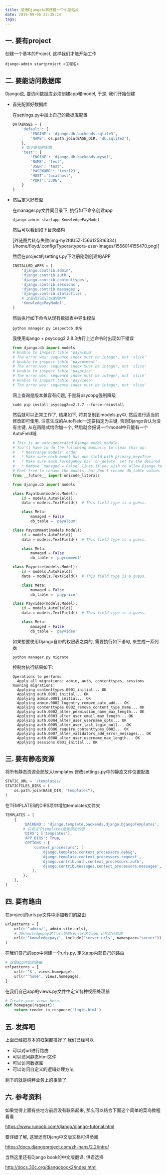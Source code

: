 ```yaml
---
title: 使用Django从零搭建一个小型站点
date: 2019-09-06 22:35:24
tags:
---
```

## 一. 要有project

创建一个基本的Project, 这样我们才能开始工作

```shell
django-admin startproject <工程名>
```
<!-- more -->
## 二. 要能访问数据库

Django说, 要访问数据库必须创建app和model, 于是, 我们开始创建

- 首先配置好数据库

  在settings.py中加上自己的数据库配置

  ```python
  DATABASES = {   
      'default': {        
          'ENGINE': 'django.db.backends.sqlite3',       
          'NAME': os.path.join(BASE_DIR, 'db.sqlite3'),    
      },   
      # 如下是我的配置
      'test': {      
          'ENGINE': 'django.db.backends.mysql',      
          'NAME': 'test',      
          'USER': 'test',        
          'PASSWORD': 'test123',     
          'HOST':'localhost',      
          'PORT':'3306',   
      }
  }
  ```

- 然后定义好模型

  在manager.py文件同目录下, 执行如下命令创建app

  ```shell
  django-admin startapp KnowledgePayModel
  ```

  然后可以看到如下目录结构

  [外链图片转存失败(img-hy2fdU5Z-1566125816334)(/home/floyd/.config/Typora/typora-user-images/1566014155470.png)]

  然后在project的settings.py下注册刚刚创建的APP

  ```python
  INSTALLED_APPS = [
      'django.contrib.admin',
      'django.contrib.auth',
      'django.contrib.contenttypes',
      'django.contrib.sessions',
      'django.contrib.messages',
      'django.contrib.staticfiles',
      # 这是我们自己创建的APP
      'KnowledgePayModel',
  ]
  ```

  然后执行如下命令从现有数据表中导出模型

  ```shell
  python manager.py inspectdb 表名
  ```

  我使用django + psycopg2 2.8.3执行上述命令时出现如下错误

  ```python
  from django.db import models
  # Unable to inspect table 'payalbum'
  # The error was: sequence index must be integer, not 'slice'
  # Unable to inspect table 'paycomment'
  # The error was: sequence index must be integer, not 'slice'
  # Unable to inspect table 'payprice'
  # The error was: sequence index must be integer, not 'slice'
  # Unable to inspect table 'payvideo'
  # The error was: sequence index must be integer, not 'slice'
  ```

  网上查询是版本兼容有问题, 于是将psycopg强制降级

  ```shell
  sudo pip install psycopg2==2.7.7 --force-reinstall
  ```

  然后就可以正常工作了, 结果如下, 将其复制到models.py中, 然后进行适当的修改即可使用. 注意生成的AutoField一定要指定为主键, 否则Django会认为没有主键, 从在再隐式给你加一个, 然后就会报说一个model中只能有一个AutoField域.

  ```python
  # This is an auto-generated Django model module.
  # You'll have to do the following manually to clean this up:
  #   * Rearrange models' order
  #   * Make sure each model has one field with primary_key=True
  #   * Make sure each ForeignKey has `on_delete` set to the desired behavior.
  #   * Remove `managed = False` lines if you wish to allow Django to create, modify, and delete the table
  # Feel free to rename the models, but don't rename db_table values or field names.
  from __future__ import unicode_literals
  
  from django.db import models
  
  class Payalbum(models.Model):
      id = models.AutoField()
      data = models.TextField()  # This field type is a guess.
  
      class Meta:
          managed = False
          db_table = 'payalbum'
  
  class Paycomment(models.Model):
      id = models.AutoField()
      data = models.TextField()  # This field type is a guess.
  
      class Meta:
          managed = False
          db_table = 'paycomment'
  
  class Payprice(models.Model):
      id = models.AutoField()
      data = models.TextField()  # This field type is a guess.
  
      class Meta:
          managed = False
          db_table = 'payprice'
  
  class Payvideo(models.Model):
      id = models.AutoField()
      data = models.TextField()  # This field type is a guess.
  
      class Meta:
          managed = False
          db_table = 'payvideo'
  ```

  如果想要使用Django自带的权限表之类的, 需要执行如下语句, 来生成一系列表

  ```shell
  python manager.py migrate
  ```

  控制台执行结果如下:

  ```shell
  Operations to perform:
    Apply all migrations: admin, auth, contenttypes, sessions
  Running migrations:
    Applying contenttypes.0001_initial... OK
    Applying auth.0001_initial... OK
    Applying admin.0001_initial... OK
    Applying admin.0002_logentry_remove_auto_add... OK
    Applying contenttypes.0002_remove_content_type_name... OK
    Applying auth.0002_alter_permission_name_max_length... OK
    Applying auth.0003_alter_user_email_max_length... OK
    Applying auth.0004_alter_user_username_opts... OK
    Applying auth.0005_alter_user_last_login_null... OK
    Applying auth.0006_require_contenttypes_0002... OK
    Applying auth.0007_alter_validators_add_error_messages... OK
    Applying auth.0008_alter_user_username_max_length... OK
    Applying sessions.0001_initial... OK
  
  ```


## 三. 要有静态资源

将所有静态资源全部放入templates
修改settings.py中的静态文件位置配置

```python
STATIC_URL = '/templates/'
STATICFILES_DIRS = (
    os.path.join(BASE_DIR, "templates"),
)
```

在TEMPLATES的DIRS项中增加templates文件夹

```python
TEMPLATES = [
    {
        'BACKEND': 'django.template.backends.django.DjangoTemplates',
        # 只有这个templates是我添加的哦
        'DIRS': ['templates'],
        'APP_DIRS': True,
        'OPTIONS': {
            'context_processors': [
                'django.template.context_processors.debug',
                'django.template.context_processors.request',
                'django.contrib.auth.context_processors.auth',
                'django.contrib.messages.context_processors.messages',
            ],
        },
    },
]
```

## 四. 要有路由

在project的urls.py文件中添加我们的路由

```python
urlpatterns = [
    url(r'^admin/', admin.site.urls),
    # 将knowledgepay这个url导向server这个app,让它自己处理
    url(r'^knowledgepay/', include('server.urls', namespace="server")),
]
```

在我们自己的app中创建一个urls.py, 定义app内部自己的路由

```python
# 这是app内部的路由
urlpatterns = [
    url(r'^$', views.homepage),
    url(r'^home', views.homepage),
]
```

在我们自己app的views.py文件中定义各种视图处理器

```python
# Create your views here.
def homepage(request):
    return render_to_response('login.html')
```

## 五. 发挥吧

上面已经把基本的框架都搭好了.我们已经可以

- 可以对url进行路由
- 可以访问静态html文件
- 可以访问数据库
- 可以访问自定义的逻辑处理方法

剩下的就是纯粹业务上的事情了.

## 六. 参考资料

如果觉得上面有些地方前后没有联系起来, 那么可以结合下面这个简单的菜鸟教程看看

https://www.runoob.com/django/django-tutorial.html

要详细了解, 这里还有Djang中文版文档可供参阅

https://docs.djangoproject.com/zh-hans/2.2/intro/

当然这里还有Django book的中文版翻译, 供君选择

http://docs.30c.org/djangobook2/index.html
